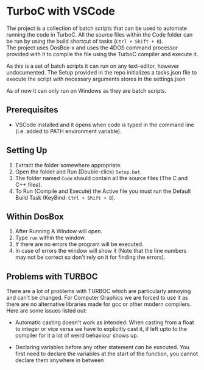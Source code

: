 # TurboC with VSCode
The project is a collection of batch scripts that can be used to automate running the code in TurboC. All the source files within the Code folder can be run by using the build shortcut of tasks (`Ctrl + Shift + B`).  
The project uses DosBox-x and uses the 4DOS command processor provided with it to compile the file using the TurboC compiler and execute it.

As this is a set of batch scripts it can run on any text-editor, however undocumented.
The Setup provided in the repo initializes a tasks.json file to execute the script with necessary arguments stores in the settings.json

As of now it can only run on Windows as they are batch scripts.
## Prerequisites
- VSCode installed and it opens when code is typed in the command line (i.e. added to PATH environment variable).

## Setting Up
1. Extract the folder somewhere appropriate.
2. Open the folder and Run (Double-click) `Setup.bat`.
3. The folder named `Code` should contain all the source files (The C and C++ files).
4. To Run (Compile and Execute) the Active file you must run the Default Build Task (KeyBind: `Ctrl + Shift + B`).

## Within DosBox
1. After Running A Window will open.
2. Type `run` within the window.
3. If there are no errors the program will be executed.
4. In case of errors the window will show it (Note that the line numbers may not be correct so don't rely on it for finding the errors).

## Problems with TURBOC
There are a lot of problems with TURBOC which are particularly annoying and can't be changed. 
For Computer Graphics we are forced to use it as there are no alternative libraries made for gcc or other modern compilers.
Here are some issues listed out:
- Automatic casting doesn't work as intended: 
    When casting from a float to integer or vice versa we have to explicitly cast it, if left upto to the compiler for it a lot of weird behaviour shows up.
    
- Declaring variables before any other statement can be executed.
    You first need to declare the variables at the start of the function, you cannot declare them anywhere in between
